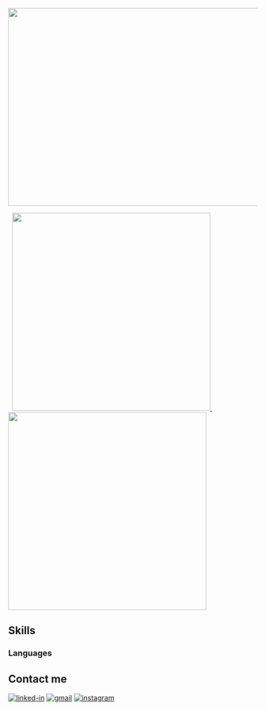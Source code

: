 <a href= "https://github.com/RuiPires999/Common-Core" target="blank"> <img align="center" src="https://github.com/RuiPires999/Website-Images/blob/main/Group%201.png" height="400" width="800" /></a>

<div float="left" align="left">
  &nbsp;
    <a href="https://github.com/RuiPires999/Common-Core">
    <img src="https://github.com/RuiPires999/Website-Images/blob/main/Common%20Core%20(1).png" width="400"/>
  </a>
  &nbsp;
    <a href="https://github.com/RuiPires999/Piscine">
    <img src="https://github.com/RuiPires999/Website-Images/blob/main/Group%202.png" width="400"/>
  </a>
</div>

## Skills

### Languages


## Contact me
[![linked-in](https://img.shields.io/badge/Linked_In-0077B5?style=for-the-badge&logo=LinkedIn&logoColor=white)](https://www.linkedin.com/in/rui-pedro-pires/)
[![gmail](https://img.shields.io/badge/Gmail-D14836?style=for-the-badge&logo=Gmail&logoColor=white)](mailto:ruipedro.pires@gmail.com)
[![instagram](https://img.shields.io/badge/Instagram-E4405F?style=for-the-badge&logo=instagram&logoColor=white)](https://www.instagram.com/ruipedro.pires/)
